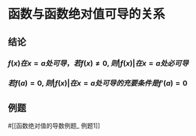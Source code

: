 # 函数与函数绝对值可导的关系
## 结论
### $f(x)在x=a处可导，若f(x)\neq0,则|f(x)|在x=a处必可导$
### $若f(a)=0,则|f(x)|在x=a处可导的充要条件是f'(a)=0$
## 例题

#[[函数绝对值的导数例题_ 例题1]]
